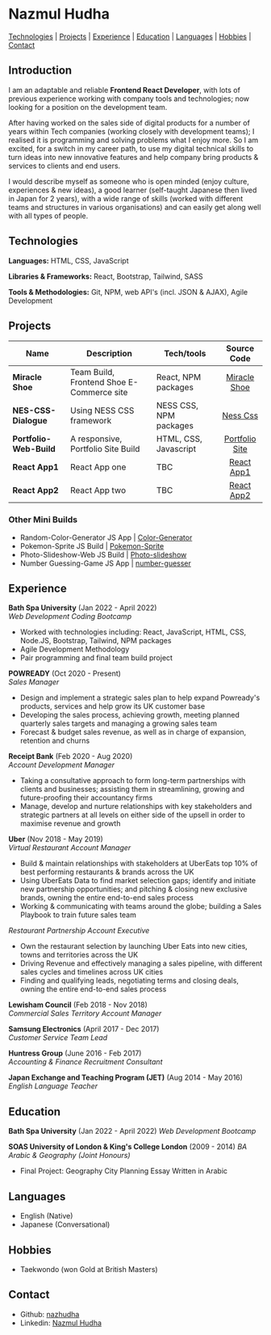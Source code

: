 # Nazmul Hudha

[Technologies](#technologies) | [Projects](#projects) | [Experience](#experience) | [Education](#education) | [Languages](#languages) | [Hobbies](#hobbies) | [Contact](#contact)

## Introduction

I am an adaptable and reliable **Frontend React Developer**, with lots of previous experience working with company tools and technologies; now looking for a position on the development team.

After having worked on the sales side of digital products for a number of years within Tech companies (working closely with development teams); I realised it is programming and solving problems what I enjoy more.  So I am excited, for a switch in my career path, to use my digital technical skills to turn ideas into new innovative features and help company bring products & services to clients and end users.

I would describe myself as someone who is open minded (enjoy culture, experiences & new ideas), a good learner (self-taught Japanese then lived in Japan for 2 years), with a wide range of skills (worked with different teams and structures in various organisations) and can easily get along well with all types of people.

## Technologies
**Languages:** HTML, CSS, JavaScript

**Libraries & Frameworks:** React, Bootstrap, Tailwind, SASS

**Tools & Methodologies:** Git, NPM, web API's (incl. JSON & AJAX), Agile Development

## Projects

| Name                         | Description       | Tech/tools        | Source Code |
| ---------------------------- | ----------------- | ----------------- | :---------: |
| **Miracle Shoe** | Team Build, Frontend Shoe E-Commerce site   | React, NPM packages | [Miracle Shoe](https://github.com/nazhudha/miracle-shoes-ecommerce) |
| **NES-CSS-Dialogue**          | Using NESS CSS framework   |  NESS CSS, NPM packages   |  [Ness Css ](https://github.com/nazhudha/css---NES-CSS-Dialogue)  |
| **Portfolio-Web-Build**         |  A responsive, Portfolio Site Build   |  HTML, CSS, Javascript   |  [Portfolio Site](https://github.com/nazhudha/Portfolio-Web-Build)  |
| **React App1**    |  React App one  |  TBC  |  [React App1](https://github.com/nazhudha?tab=repositories)  |
| **React App2**    |  React App two  |  TBC  |  [React App2](https://github.com/nazhudha?tab=repositories)  |


### Other Mini Builds

- Random-Color-Generator JS App | [Color-Generator](https://github.com/nazhudha/Js---Random-Color-Generator) 
- Pokemon-Sprite JS Build | [Pokemon-Sprite](https://github.com/nazhudha/Js---Pokemon-Sprite) 
- Photo-Slideshow-Web JS Build | [Photo-slideshow](https://github.com/nazhudha/css---Photo-slideshow) 
- Number Guessing-Game JS App | [number-guesser ](https://github.com/nazhudha/Js---Guessing-Game-Simple) 

## Experience

**Bath Spa University** (Jan 2022 - April 2022)  
_Web Development Coding Bootcamp_

- Worked with technologies including: React, JavaScript, HTML, CSS, Node.JS, Bootstrap, Tailwind, NPM packages 
- Agile Development Methodology
- Pair programming and final team build project 

**POWREADY** (Oct 2020 - Present)  
_Sales Manager_

- Design and implement a strategic sales plan to help expand Powready's products, services and help grow its UK customer base
- Developing the sales process, achieving growth, meeting planned quarterly sales targets and managing a growing sales team
- Forecast & budget sales revenue, as well as in charge of expansion, retention and churns 

**Receipt Bank** (Feb 2020 - Aug 2020)  
_Account Development Manager_

- Taking a consultative approach to form long-term partnerships with clients and businesses; assisting them in streamlining, growing and future-proofing their accountancy firms
- Manage, develop and nurture relationships with key stakeholders and strategic partners at all levels on either side of the upsell in order to maximise revenue and growth 

**Uber** (Nov 2018 - May 2019)  
_Virtual Restaurant Account Manager_

- Build & maintain relationships with stakeholders at UberEats top 10% of best performing restaurants & brands across the UK
- Using UberEats Data to find market selection gaps; identify and initiate new partnership opportunities; and pitching & closing new exclusive brands, owning the entire end-to-end sales process
- Working & communicating with teams around the globe; building a Sales Playbook to train future sales team

_Restaurant Partnership Account Executive_
- Own the restaurant selection by launching Uber Eats into new cities, towns and territories across the UK
- Driving Revenue and effectively managing a sales pipeline, with different sales cycles and timelines across UK cities 
- Finding and qualifying leads, negotiating terms and closing deals,  owning the entire end-to-end sales process

**Lewisham Council** (Feb 2018 - Nov 2018)  
_Commercial Sales Territory Account Manager_

**Samsung Electronics** (April 2017 - Dec 2017)  
_Customer Service Team Lead_

**Huntress Group** (June 2016 - Feb 2017)  
_Accounting & Finance Recruitment Consultant_

**Japan Exchange and Teaching Program (JET)** (Aug 2014 - May 2016)  
_English Language Teacher_


## Education

**Bath Spa University** (Jan 2022 - April 2022)
_Web Development Bootcamp_

**SOAS University of London & King's College London** (2009 - 2014) 
_BA Arabic & Geography (Joint Honours)_

- Final Project: Geography City Planning Essay Written in Arabic 

## Languages  

- English (Native)
- Japanese (Conversational)

## Hobbies

- Taekwondo (won Gold at British Masters)


## Contact
- Github: [nazhudha](https://github.com/nazhudha?tab=repositories)
- Linkedin: [Nazmul Hudha](https://www.linkedin.com/in/nazmul-h-7a44b7116/)